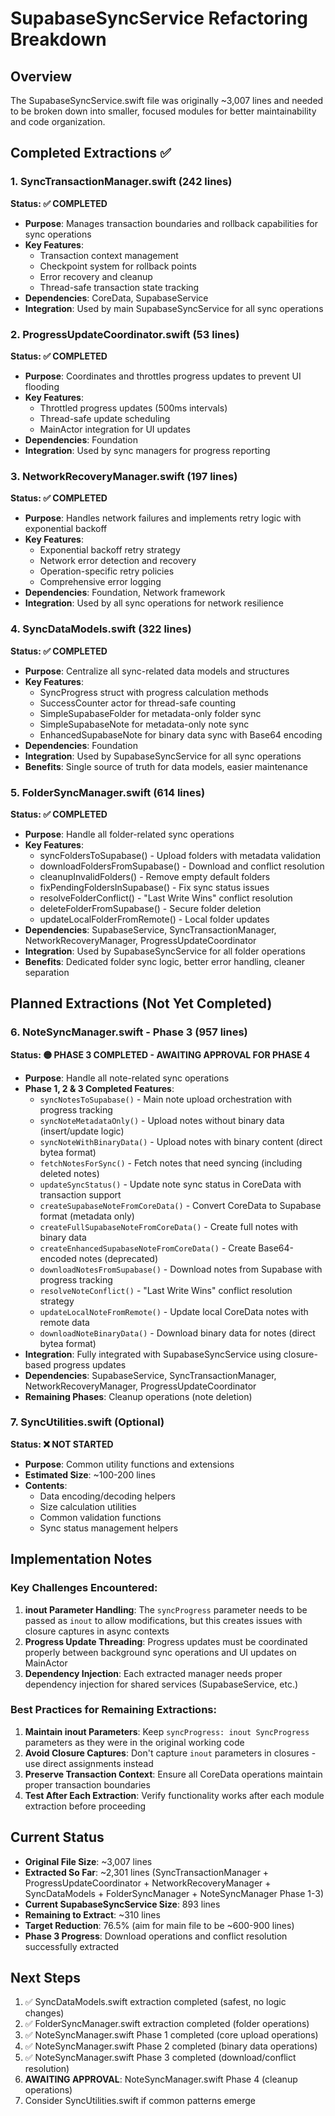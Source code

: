 # SupabaseSyncService Refactoring Breakdown

## Overview
The SupabaseSyncService.swift file was originally ~3,007 lines and needed to be broken down into smaller, focused modules for better maintainability and code organization.

## Completed Extractions ✅

### 1. SyncTransactionManager.swift (242 lines)
**Status: ✅ COMPLETED**
- **Purpose**: Manages transaction boundaries and rollback capabilities for sync operations
- **Key Features**:
  - Transaction context management
  - Checkpoint system for rollback points
  - Error recovery and cleanup
  - Thread-safe transaction state tracking
- **Dependencies**: CoreData, SupabaseService
- **Integration**: Used by main SupabaseSyncService for all sync operations

### 2. ProgressUpdateCoordinator.swift (53 lines)
**Status: ✅ COMPLETED**
- **Purpose**: Coordinates and throttles progress updates to prevent UI flooding
- **Key Features**:
  - Throttled progress updates (500ms intervals)
  - Thread-safe update scheduling
  - MainActor integration for UI updates
- **Dependencies**: Foundation
- **Integration**: Used by sync managers for progress reporting

### 3. NetworkRecoveryManager.swift (197 lines)
**Status: ✅ COMPLETED**
- **Purpose**: Handles network failures and implements retry logic with exponential backoff
- **Key Features**:
  - Exponential backoff retry strategy
  - Network error detection and recovery
  - Operation-specific retry policies
  - Comprehensive error logging
- **Dependencies**: Foundation, Network framework
- **Integration**: Used by all sync operations for network resilience

### 4. SyncDataModels.swift (322 lines)
**Status: ✅ COMPLETED**
- **Purpose**: Centralize all sync-related data models and structures
- **Key Features**:
  - SyncProgress struct with progress calculation methods
  - SuccessCounter actor for thread-safe counting
  - SimpleSupabaseFolder for metadata-only folder sync
  - SimpleSupabaseNote for metadata-only note sync
  - EnhancedSupabaseNote for binary data sync with Base64 encoding
- **Dependencies**: Foundation
- **Integration**: Used by SupabaseSyncService for all sync operations
- **Benefits**: Single source of truth for data models, easier maintenance

### 5. FolderSyncManager.swift (614 lines)
**Status: ✅ COMPLETED**
- **Purpose**: Handle all folder-related sync operations
- **Key Features**:
  - syncFoldersToSupabase() - Upload folders with metadata validation
  - downloadFoldersFromSupabase() - Download and conflict resolution
  - cleanupInvalidFolders() - Remove empty default folders
  - fixPendingFoldersInSupabase() - Fix sync status issues
  - resolveFolderConflict() - "Last Write Wins" conflict resolution
  - deleteFolderFromSupabase() - Secure folder deletion
  - updateLocalFolderFromRemote() - Local folder updates
- **Dependencies**: SupabaseService, SyncTransactionManager, NetworkRecoveryManager, ProgressUpdateCoordinator
- **Integration**: Used by SupabaseSyncService for all folder operations
- **Benefits**: Dedicated folder sync logic, better error handling, cleaner separation

## Planned Extractions (Not Yet Completed)

### 6. NoteSyncManager.swift - Phase 3 (957 lines)
**Status: 🟡 PHASE 3 COMPLETED - AWAITING APPROVAL FOR PHASE 4**
- **Purpose**: Handle all note-related sync operations
- **Phase 1, 2 & 3 Completed Features**:
  - `syncNotesToSupabase()` - Main note upload orchestration with progress tracking
  - `syncNoteMetadataOnly()` - Upload notes without binary data (insert/update logic)
  - `syncNoteWithBinaryData()` - Upload notes with binary content (direct bytea format)
  - `fetchNotesForSync()` - Fetch notes that need syncing (including deleted notes)
  - `updateSyncStatus()` - Update note sync status in CoreData with transaction support
  - `createSupabaseNoteFromCoreData()` - Convert CoreData to Supabase format (metadata only)
  - `createFullSupabaseNoteFromCoreData()` - Create full notes with binary data
  - `createEnhancedSupabaseNoteFromCoreData()` - Create Base64-encoded notes (deprecated)
  - `downloadNotesFromSupabase()` - Download notes from Supabase with progress tracking
  - `resolveNoteConflict()` - "Last Write Wins" conflict resolution strategy
  - `updateLocalNoteFromRemote()` - Update local CoreData notes with remote data
  - `downloadNoteBinaryData()` - Download binary data for notes (direct bytea format)
- **Integration**: Fully integrated with SupabaseSyncService using closure-based progress updates
- **Dependencies**: SupabaseService, SyncTransactionManager, NetworkRecoveryManager, ProgressUpdateCoordinator
- **Remaining Phases**: Cleanup operations (note deletion)

### 7. SyncUtilities.swift (Optional)
**Status: ❌ NOT STARTED**
- **Purpose**: Common utility functions and extensions
- **Estimated Size**: ~100-200 lines
- **Contents**:
  - Data encoding/decoding helpers
  - Size calculation utilities
  - Common validation functions
  - Sync status management helpers

## Implementation Notes

### Key Challenges Encountered:
1. **inout Parameter Handling**: The `syncProgress` parameter needs to be passed as `inout` to allow modifications, but this creates issues with closure captures in async contexts
2. **Progress Update Threading**: Progress updates must be coordinated properly between background sync operations and UI updates on MainActor
3. **Dependency Injection**: Each extracted manager needs proper dependency injection for shared services (SupabaseService, etc.)

### Best Practices for Remaining Extractions:
1. **Maintain inout Parameters**: Keep `syncProgress: inout SyncProgress` parameters as they were in the original working code
2. **Avoid Closure Captures**: Don't capture `inout` parameters in closures - use direct assignments instead
3. **Preserve Transaction Context**: Ensure all CoreData operations maintain proper transaction boundaries
4. **Test After Each Extraction**: Verify functionality works after each module extraction before proceeding

## Current Status
- **Original File Size**: ~3,007 lines
- **Extracted So Far**: ~2,301 lines (SyncTransactionManager + ProgressUpdateCoordinator + NetworkRecoveryManager + SyncDataModels + FolderSyncManager + NoteSyncManager Phase 1-3)
- **Current SupabaseSyncService Size**: 893 lines
- **Remaining to Extract**: ~310 lines
- **Target Reduction**: 76.5% (aim for main file to be ~600-900 lines)
- **Phase 3 Progress**: Download operations and conflict resolution successfully extracted

## Next Steps
1. ✅ SyncDataModels.swift extraction completed (safest, no logic changes)
2. ✅ FolderSyncManager.swift extraction completed (folder operations)
3. ✅ NoteSyncManager.swift Phase 1 completed (core upload operations)
4. ✅ NoteSyncManager.swift Phase 2 completed (binary data operations)
5. ✅ NoteSyncManager.swift Phase 3 completed (download/conflict resolution)
6. **AWAITING APPROVAL**: NoteSyncManager.swift Phase 4 (cleanup operations)
7. Consider SyncUtilities.swift if common patterns emerge
